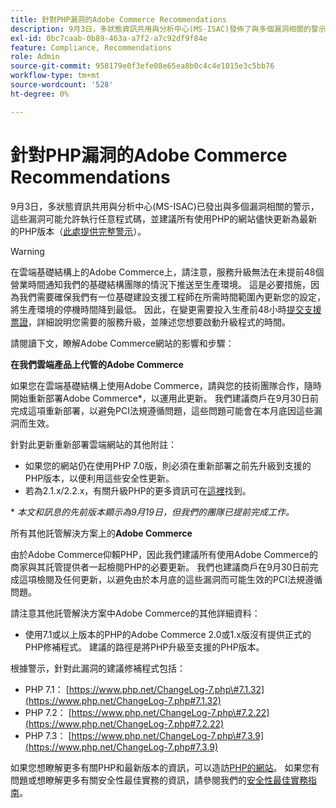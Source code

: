 ```yaml
---
title: 針對PHP漏洞的Adobe Commerce Recommendations
description: 9月3日，多狀態資訊共用與分析中心(MS-ISAC)發佈了與多個漏洞相關的警示，這些漏洞可能允許執行任意程式碼，並建議所有使用PHP的網站儘快更新為最新的PHP版本([此處提供完整警示](https://www.cisecurity.org/advisory/multiple-vulnerabilities-in-php-could-allow-for-arbitrary-code-execution_2019-087/))。
exl-id: 0bc7caab-0b89-463a-a7f2-a7c92df9f84e
feature: Compliance, Recommendations
role: Admin
source-git-commit: 958179e0f3efe08e65ea8b0c4c4e1015e3c5bb76
workflow-type: tm+mt
source-wordcount: '528'
ht-degree: 0%

---
```


# 針對PHP漏洞的Adobe Commerce Recommendations

9月3日，多狀態資訊共用與分析中心(MS-ISAC)已發出與多個漏洞相關的警示，這些漏洞可能允許執行任意程式碼，並建議所有使用PHP的網站儘快更新為最新的PHP版本（[此處提供完整警示](https://www.cisecurity.org/advisory/multiple-vulnerabilities-in-php-could-allow-for-arbitrary-code-execution_2019-087/)）。

>[!WARNING]
>
>在雲端基礎結構上的Adobe Commerce上，請注意，服務升級無法在未提前48個營業時間通知我們的基礎結構團隊的情況下推送至生產環境。 這是必要措施，因為我們需要確保我們有一位基礎建設支援工程師在所需時間範圍內更新您的設定，將生產環境的停機時間降到最低。 因此，在變更需要投入生產前48小時[提交支援票證](/help/help-center-guide/help-center/magento-help-center-user-guide.md#submit-ticket)，詳細說明您需要的服務升級，並陳述您想要啟動升級程式的時間。

請閱讀下文，瞭解Adobe Commerce網站的影響和步驟：

**在我們雲端產品上代管的Adobe Commerce**

如果您在雲端基礎結構上使用Adobe Commerce，請與您的技術團隊合作，隨時開始重新部署Adobe Commerce\*，以運用此更新。 我們建議商戶在9月30日前完成這項重新部署，以避免PCI法規遵循問題，這些問題可能會在本月底因這些漏洞而生效。

針對此更新重新部署雲端網站的其他附註：

* 如果您的網站仍在使用PHP 7.0版，則必須在重新部署之前先升級到支援的PHP版本，以便利用這些安全性更新。
* 若為2.1.x/2.2.x，有關升級PHP的更多資訊可在[這裡](https://experienceleague.adobe.com/docs/commerce-cloud-service/user-guide/develop/upgrade/commerce-version.html)找到。

\* *本文和訊息的先前版本顯示為9月19日，但我們的團隊已提前完成工作。*

所有其他託管解決方案上的&#x200B;**Adobe Commerce**

由於Adobe Commerce仰賴PHP，因此我們建議所有使用Adobe Commerce的商家與其託管提供者一起檢閱PHP的必要更新。 我們也建議商戶在9月30日前完成這項檢閱及任何更新，以避免由於本月底的這些漏洞而可能生效的PCI法規遵循問題。

請注意其他託管解決方案中Adobe Commerce的其他詳細資料：

* 使用7.1或以上版本的PHP的Adobe Commerce 2.0或1.x版沒有提供正式的PHP修補程式。 建議的路徑是將PHP升級至支援的PHP版本。

根據警示，針對此漏洞的建議修補程式包括：

* PHP 7.1： [https://www.php.net/ChangeLog-7.php\#7.1.32](https://www.php.net/ChangeLog-7.php#7.1.32)
* PHP 7.2： [https://www.php.net/ChangeLog-7.php\#7.2.22](https://www.php.net/ChangeLog-7.php#7.2.22)
* PHP 7.3： [https://www.php.net/ChangeLog-7.php\#7.3.9](https://www.php.net/ChangeLog-7.php#7.3.9)

如果您想瞭解更多有關PHP和最新版本的資訊，可以造訪[PHP的網站](https://www.php.net/)。 如果您有問題或想瞭解更多有關安全性最佳實務的資訊，請參閱我們的[安全性最佳實務指南](https://www.adobe.com/content/dam/cc/en/security/pdfs/Adobe-Magento-Commerce-Best-Practices-Guide.pdf)。
